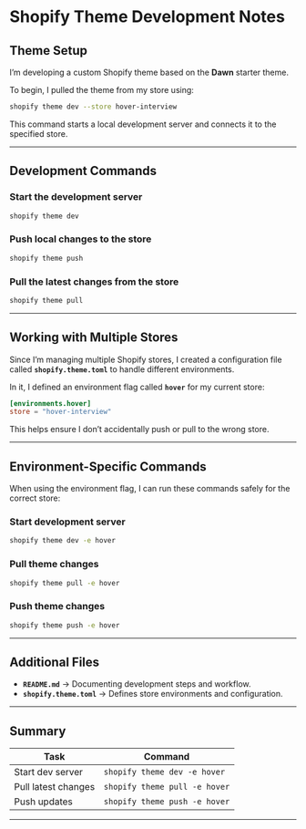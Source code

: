 # Shopify Theme Development Notes

## Theme Setup

I’m developing a custom Shopify theme based on the **Dawn** starter theme.

To begin, I pulled the theme from my store using:

```bash
shopify theme dev --store hover-interview
```

This command starts a local development server and connects it to the specified store.

---

## Development Commands

### Start the development server

```bash
shopify theme dev
```

### Push local changes to the store

```bash
shopify theme push
```

### Pull the latest changes from the store

```bash
shopify theme pull
```

---

## Working with Multiple Stores

Since I’m managing multiple Shopify stores, I created a configuration file called **`shopify.theme.toml`** to handle different environments.

In it, I defined an environment flag called **`hover`** for my current store:

```toml
[environments.hover]
store = "hover-interview"
```

This helps ensure I don’t accidentally push or pull to the wrong store.

---

## Environment-Specific Commands

When using the environment flag, I can run these commands safely for the correct store:

### Start development server

```bash
shopify theme dev -e hover
```

### Pull theme changes

```bash
shopify theme pull -e hover
```

### Push theme changes

```bash
shopify theme push -e hover
```

---

## Additional Files

- **`README.md`** → Documenting development steps and workflow.
- **`shopify.theme.toml`** → Defines store environments and configuration.

---

## Summary

| Task                | Command                       |
| ------------------- | ----------------------------- |
| Start dev server    | `shopify theme dev -e hover`  |
| Pull latest changes | `shopify theme pull -e hover` |
| Push updates        | `shopify theme push -e hover` |

---
